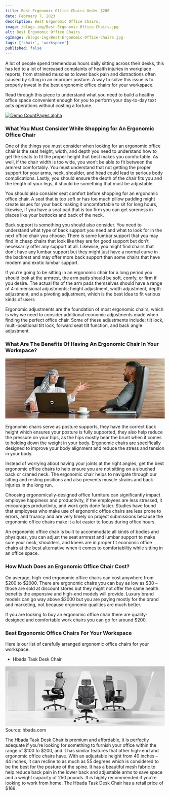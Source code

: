 ```yaml
---
title: Best Ergonomic Office Chairs Under $200
date: February 7, 2023
description: Best Ergonomic Office Chairs.
image: /blogs-img/Best-Ergonomic-Office-Chairs.jpg
alt: Best Ergonomic Office Chairs
ogImage: /blogs-img/Best-Ergonomic-Office-Chairs.jpg
tags: ['chair', 'workspace']
published: false
---
```



A lot of people spend tremendous hours daily sitting across their desks, this has led to a lot of increased complaints of health injuries in workplace reports, from strained muscles to lower back pain and distractions often caused by sitting in an improper posture. A way to solve this issue is to properly invest in the best ergonomic office chairs for your workspace.

Read through this piece to understand what you need to build a healthy office space convenient enough for you to perform your day-to-day text acts operations without costing a fortune.

[![Demo CountPages alpha](https://share.gifyoutube.com/KzB6Gb.gif)](https://www.youtube.com/watch?v=ek1j272iAmc)

### What You Must Consider While Shopping for An Ergonomic Office Chair

One of the things you must consider when looking for an ergonomic office chair is the seat height, width, and depth you need to understand how to get the seats to fit the proper height that best makes you comfortable. As well, if the chair width is too wide, you won’t be able to fit between the armrest comfortably. You must understand that not getting the proper support for your arms, neck, shoulder, and head could lead to serious body complications. Lastly, you should ensure the depth of the chair fits you and the length of your legs, it should be something that must be adjustable.

You should also consider seat comfort before shopping for an ergonomic office chair. A seat that is too soft or has too much pillow padding might create issues for your back making it uncomfortable to sit for long hours, likewise, if you have a seat pad that is too firm you can get soreness in places like your buttocks and back of the neck.

Back support is something you should also consider. You need to understand what type of back support you need and what to look for in the next office chair you choose. There is some lumbar support that you may find in cheap chairs that look like they are for good support but don’t necessarily offer any support at all. Likewise, you might find chairs that don’t have any lumbar support but they might just have a normal curve in the backrest and may offer more back support than some chairs that have modern and exotic lumbar support.

If you’re going to be sitting in an ergonomic chair for a long period you should look at the armrest, the arm pads should be soft, comfy, or firm if you desire. The actual fits of the arm pads themselves should have a range of 4-dimensional adjustments; height adjustment, width adjustment, depth adjustment, and a pivoting adjustment, which is the best idea to fit various kinds of users

Ergonomic adjustments are the foundation of most ergonomic chairs, which is why we need to consider additional economic adjustments made when finding the perfect office chair. Some of these adjustments include; tilt lock, multi-positional tilt lock, forward seat tilt function, and back angle adjustment.

### What Are The Benefits Of Having An Ergonomic Chair In Your Workspace?
 
 ![image description](/blogs-img/Ergonomic-Chair-In-Your-Workspace.jpg)


Ergonomic chairs serve as posture supports, they have the correct back height which ensures your posture is fully supported, they also help reduce the pressure on your hips, as the hips mostly bear the brunt when it comes to holding down the weight in your body. Ergonomic chairs are specifically designed to improve your body alignment and reduce the stress and tension in your body.

Instead of worrying about having your joints at the right angles, get the best ergonomic office chairs to help ensure you are not sitting on a slouched back or craned neck. The ergonomic chair helps to navigate through our sitting and resting positions and also prevents muscle strains and back injuries in the long run.

Choosing ergonomically-designed office furniture can significantly impact employee happiness and productivity, if the employees are less stressed, it encourages productivity, and work gets done faster. Studies have found that employees who make use of ergonomic office chairs are less prone to errors, and truancy and are very timely on project submissions because the ergonomic office chairs make it a lot easier to focus during office hours.

An ergonomic office chair is built to accommodate all kinds of bodies and physiques, you can adjust the seat armrest and lumbar support to make sure your neck, shoulders, and knees are in proper fit economic office chairs at the best alternative when it comes to comfortability while sitting in an office space.


### How Much Does an Ergonomic Office Chair Cost?
On average, high-end ergonomic office chairs can cost anywhere from $200 to $2000. There are ergonomic chairs you can buy as low as $30 – those are sold at discount stores but they might not offer the same health benefits the expensive and high-end models will provide. Luxury brand models can go way above $2000 but you are paying mostly for the brand and marketing, not because ergonomic qualities are much better.

If you are looking to buy an ergonomic office chair there are quality-designed and comfortable work chairs you can go for around $200.

### Best Ergonomic Office Chairs For Your Workspace

Here is our list of carefully arranged ergonomic office chairs for your workspace.

- Hbada Task Desk Chair

![image description](/blogs-img/Hbada-Task-Desk-Chair.jpg)
Source: hbada.com

The Hbada Task Desk Chair is premium and affordable, it is perfectly adequate if you’re looking for something to furnish your office within the range of $100 to $200, and it has similar features that other high-end and ergonomic office chairs have. With an adjustable height from 40 inches – 44 inches, it can recline to as much as 55 degrees which is considered to be the best for the posture of the spine. It has a beautiful mesh fabric to help reduce back pain in the lower back and adjustable arms to save space and a weight capacity of 250 pounds. It is highly recommended if you’re looking to work from home. The Hbada Task Desk Chair has a retail price of $169.
